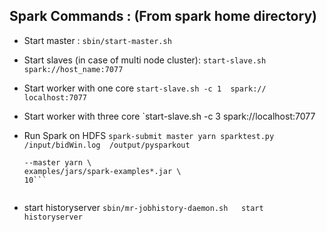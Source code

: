 ## Spark Commands : (From spark home directory)

- Start master : 
  `sbin/start-master.sh`
  
- Start slaves (in case of multi node cluster):
  `start-slave.sh spark://host_name:7077`
  
- Start worker with one core 
  `start-slave.sh -c 1  spark:// localhost:7077`
  
- Start worker with three core 
  `start-slave.sh -c 3  spark://localhost:7077
  
 - Run Spark on HDFS 
  `spark-submit master yarn sparktest.py  /input/bidWin.log  /output/pysparkout`
    ```bin/spark-submit --class org.apache.spark.examples.SparkPi \
    --master yarn \   
    examples/jars/spark-examples*.jar \
    10```
    
    
- start historyserver
    `sbin/mr-jobhistory-daemon.sh   start historyserver`
